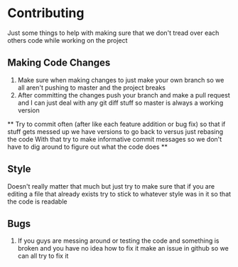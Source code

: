 # Contributing

Just some things to help with making sure that we don't tread over each others code while working on the project

## Making Code Changes

1. Make sure when making changes to just make your own branch so we all aren't pushing to master and the project breaks
2. After committing the changes push your branch and make a pull request and I can just deal with any git diff stuff so master is always a working version

** Try to commit often (after like each feature addition or bug fix) so that if stuff gets messed up we have versions to go back to versus just rebasing the code With that try to make informative commit messages so we don't have to dig around to figure out what the code does **

## Style

Doesn't really matter that much but just try to make sure that if you are editing a file that already exists try to stick to whatever style was in it so that the code is readable

## Bugs

1. If you guys are messing around or testing the code and something is broken and you have no idea how to fix it make an issue in github so we can all try to fix it
